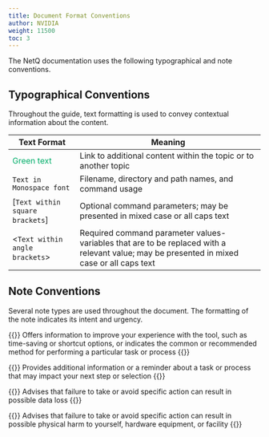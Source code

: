 ```yaml
---
title: Document Format Conventions
author: NVIDIA
weight: 11500
toc: 3
---
```


The NetQ documentation uses the following typographical and note conventions.

## Typographical Conventions

Throughout the guide, text formatting is used to convey contextual information about the content.

| Text Format  | Meaning |
| --------------- | ----------- |
| <span style="color: #00ad69;"> Green text </span> | Link to additional content within the topic or to another topic |
| `Text in Monospace font` |  Filename, directory and path names, and command usage |
| \[`Text within square brackets`\] | Optional command parameters; may be presented in mixed case or all caps text |
| \<`Text within angle brackets`\> | Required command parameter values-variables that are to be replaced with a relevant value; may be presented in mixed case or all caps text |

## Note Conventions

Several note types are used throughout the document. The formatting of the note indicates its intent and
urgency.

{{<notice tip>}}
Offers information to improve your experience with the tool, such as time-saving or shortcut options, or indicates the common or recommended method for performing a particular task or process
{{</notice>}}

{{<notice note>}}
Provides additional information or a reminder about a task or process that may impact your next step or selection
{{</notice>}}

{{<notice info>}}
Advises that failure to take or avoid specific action can result in possible data loss
{{</notice>}}

{{<notice warning>}}
Advises that failure to take or avoid specific action can result in possible physical harm to yourself, hardware equipment, or facility
{{</notice>}}

